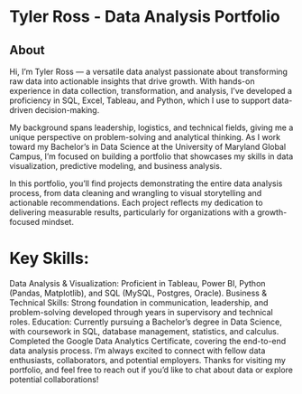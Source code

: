 # Tyler Ross - Data Analysis Portfolio
## About
Hi, I’m Tyler Ross — a versatile data analyst passionate about transforming raw data into actionable insights that drive growth. With hands-on experience in data collection, transformation, and analysis, I’ve developed a proficiency in SQL, Excel, Tableau, and Python, which I use to support data-driven decision-making.

My background spans leadership, logistics, and technical fields, giving me a unique perspective on problem-solving and analytical thinking. As I work toward my Bachelor’s in Data Science at the University of Maryland Global Campus, I’m focused on building a portfolio that showcases my skills in data visualization, predictive modeling, and business analysis.

In this portfolio, you’ll find projects demonstrating the entire data analysis process, from data cleaning and wrangling to visual storytelling and actionable recommendations. Each project reflects my dedication to delivering measurable results, particularly for organizations with a growth-focused mindset.

# Key Skills:
Data Analysis & Visualization: Proficient in Tableau, Power BI, Python (Pandas, Matplotlib), and SQL (MySQL, Postgres, Oracle).
Business & Technical Skills: Strong foundation in communication, leadership, and problem-solving developed through years in supervisory and technical roles.
Education: Currently pursuing a Bachelor’s degree in Data Science, with coursework in SQL, database management, statistics, and calculus. Completed the Google Data Analytics Certificate, covering the end-to-end data analysis process.
I’m always excited to connect with fellow data enthusiasts, collaborators, and potential employers. Thanks for visiting my portfolio, and feel free to reach out if you’d like to chat about data or explore potential collaborations!
